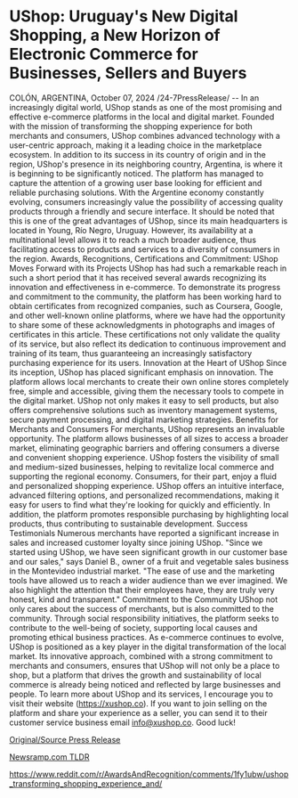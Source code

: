 # UShop: Uruguay's New Digital Shopping, a New Horizon of Electronic Commerce for Businesses, Sellers and Buyers

COLÓN, ARGENTINA, October 07, 2024 /24-7PressRelease/ -- In an increasingly digital world, UShop stands as one of the most promising and effective e-commerce platforms in the local and digital market. Founded with the mission of transforming the shopping experience for both merchants and consumers, UShop combines advanced technology with a user-centric approach, making it a leading choice in the marketplace ecosystem. In addition to its success in its country of origin and in the region, UShop's presence in its neighboring country, Argentina, is where it is beginning to be significantly noticed.   The platform has managed to capture the attention of a growing user base looking for efficient and reliable purchasing solutions. With the Argentine economy constantly evolving, consumers increasingly value the possibility of accessing quality products through a friendly and secure interface.   It should be noted that this is one of the great advantages of UShop, since its main headquarters is located in Young, Río Negro, Uruguay. However, its availability at a multinational level allows it to reach a much broader audience, thus facilitating access to products and services to a diversity of consumers in the region.  Awards, Recognitions, Certifications and Commitment: UShop Moves Forward with its Projects  UShop has had such a remarkable reach in such a short period that it has received several awards recognizing its innovation and effectiveness in e-commerce. To demonstrate its progress and commitment to the community, the platform has been working hard to obtain certificates from recognized companies, such as Coursera, Google, and other well-known online platforms, where we have had the opportunity to share some of these acknowledgments in photographs and images of certificates in this article. These certifications not only validate the quality of its service, but also reflect its dedication to continuous improvement and training of its team, thus guaranteeing an increasingly satisfactory purchasing experience for its users.  Innovation at the Heart of UShop  Since its inception, UShop has placed significant emphasis on innovation. The platform allows local merchants to create their own online stores completely free, simple and accessible, giving them the necessary tools to compete in the digital market. UShop not only makes it easy to sell products, but also offers comprehensive solutions such as inventory management systems, secure payment processing, and digital marketing strategies.  Benefits for Merchants and Consumers  For merchants, UShop represents an invaluable opportunity. The platform allows businesses of all sizes to access a broader market, eliminating geographic barriers and offering consumers a diverse and convenient shopping experience. UShop fosters the visibility of small and medium-sized businesses, helping to revitalize local commerce and supporting the regional economy.  Consumers, for their part, enjoy a fluid and personalized shopping experience. UShop offers an intuitive interface, advanced filtering options, and personalized recommendations, making it easy for users to find what they're looking for quickly and efficiently. In addition, the platform promotes responsible purchasing by highlighting local products, thus contributing to sustainable development.  Success Testimonials  Numerous merchants have reported a significant increase in sales and increased customer loyalty since joining UShop. "Since we started using UShop, we have seen significant growth in our customer base and our sales," says Daniel B., owner of a fruit and vegetable sales business in the Montevideo industrial market. "The ease of use and the marketing tools have allowed us to reach a wider audience than we ever imagined. We also highlight the attention that their employees have, they are truly very honest, kind and transparent."  Commitment to the Community  UShop not only cares about the success of merchants, but is also committed to the community. Through social responsibility initiatives, the platform seeks to contribute to the well-being of society, supporting local causes and promoting ethical business practices.  As e-commerce continues to evolve, UShop is positioned as a key player in the digital transformation of the local market. Its innovative approach, combined with a strong commitment to merchants and consumers, ensures that UShop will not only be a place to shop, but a platform that drives the growth and sustainability of local commerce is already being noticed and reflected by large businesses and people.  To learn more about UShop and its services, I encourage you to visit their website (https://xushop.co).  If you want to join selling on the platform and share your experience as a seller, you can send it to their customer service business email info@xushop.co.  Good luck! 

[Original/Source Press Release](https://www.24-7pressrelease.com/press-release/514975/ushop-uruguays-new-digital-shopping-a-new-horizon-of-electronic-commerce-for-businesses-sellers-and-buyers)
                    

[Newsramp.com TLDR](None) 

https://www.reddit.com/r/AwardsAndRecognition/comments/1fy1ubw/ushop_transforming_shopping_experience_and/